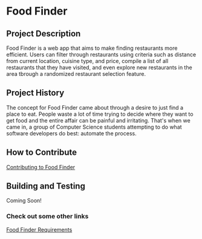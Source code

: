# Food Finder

## Project Description
Food Finder is a web app that aims to make finding restaurants more efficient. Users can filter through restaurants using criteria
such as distance from current location, cuisine type, and price, compile a list of all restaurants that they have visited, and even 
explore new restaurants in the area tbrough a randomized restaurant selection feature. 

## Project History
The concept for Food Finder came about through a desire to just find a place to eat. People waste a lot of time trying to decide where
they want to get food and the entire affair can be painful and irritating. That's when we came in, 
a group of Computer Science students attempting to do what software developers do best: automate the process. 

## How to Contribute
[Contributing to Food Finder](https://github.com/nyu-software-engineering/food-finder/blob/master/CONTRIBUTING.md)

## Building and Testing
Coming Soon!

### Check out some other links
[Food Finder Requirements](https://github.com/nyu-software-engineering/food-finder/blob/master/REQUIREMENTS.md)
